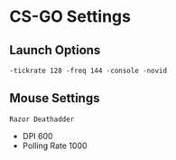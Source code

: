 # CS-GO Settings

## Launch Options

`-tickrate 128 -freq 144 -console -novid`

## Mouse Settings

`Razor Deathadder`
* DPI 600
* Polling Rate 1000

